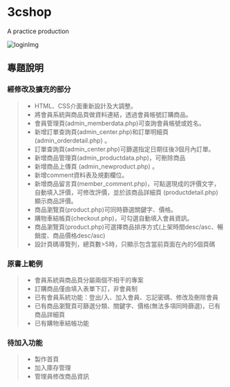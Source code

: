 # 3cshop
A practice production

![loginImg](https://github.com/jiejessien/image/blob/master/login.JPG)


## 專題說明
### 經修改及擴充的部分
> *	HTML、CSS介面重新設計及大調整。
> *	將會員系統與商品頁做資料連結，透過會員帳號訂購商品。
> *	會員管理頁(admin_memberdata.php)可查詢會員帳號或姓名。
> *	新增訂單查詢頁(admin_center.php)和訂單明細頁(admin_orderdetail.php) 。 
> *	訂單查詢頁(admin_center.php)可篩選指定日期往後3個月內訂單。
> *	新增商品管理頁(admin_productdata.php)，可刪除商品
> *	新增商品上傳頁 (admin_newproduct.php) 。
> *	新增comment資料表及規劃欄位。
> *	新增商品留言頁(member_comment.php)，可點選現成的評價文字，
	自動填入評價，可修改評價，並於該商品詳細頁 (productdetail.php) 顯示商品評價。
> *	商品瀏覽頁(product.php)可同時篩選關鍵字、價格。
> *	購物車結帳頁(checkout.php)，可勾選自動填入會員資訊。
> *	商品瀏覽頁(product.php)可選擇商品排序方式(上架時間desc/asc、暢銷度、商品價格desc/asc)
> *	設計頁碼導覽列，總頁數>5時，只顯示包含當前頁面在內的5個頁碼 

### 原書上範例
> *	會員系統與商品頁分屬兩個不相干的專案
> *	訂購商品僅由填入表單下訂，非會員制
> *	已有會員系統功能：登出/入、加入會員、忘記密碼、修改及刪除會員
> *	已有商品瀏覽頁可篩選分類、關鍵字、價格(無法多項同時篩選)，已有商品詳細頁
> *	已有購物車結帳功能

### 待加入功能
> *	製作首頁
> *	加入庫存管理
> *	管理員修改商品資訊
 



